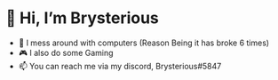 # 👋 Hi, I’m Brysterious
- 👀 I mess around with computers (Reason Being it has broke 6 times)
- 🎮 I also do some Gaming 
- 📫 You can reach me via my discord, Brysterious#5847

<!---
Brysterious/Brysterious is a ✨ special ✨ repository because its `README.md` (this file) appears on your GitHub profile.
You can click the Preview link to take a look at your changes.
--->
